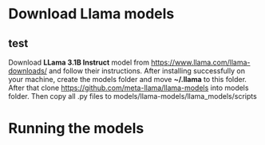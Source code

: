 # Download Llama models

## test
Download **LLama 3.1B Instruct** model from https://www.llama.com/llama-downloads/ and follow their instructions.
After installing successfully on your machine, create the models folder and move **~/.llama** to this folder. After that clone https://github.com/meta-llama/llama-models into models folder. Then copy all .py files to models/llama-models/llama_models/scripts

# Running the models
